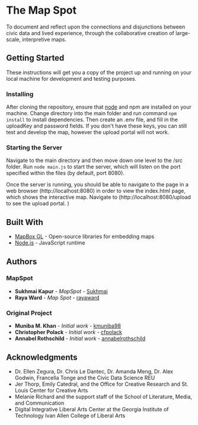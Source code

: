 
# The Map Spot

To document and reflect upon the connections and disjunctions between civic data and lived experience, through the collaborative creation of large-scale, interpretive maps.

## Getting Started

These instructions will get you a copy of the project up and running on your local machine for development and testing purposes. 

### Installing

After cloning the repository, ensure that [node](https://nodejs.org/en/) and npm are installed on your machine. Change directory into the main folder and run command `npm install` to install dependencies. Then create an .env file, and fill in the uploadKey and password fields. If you don't have these keys, you can still test and develop the map, however the upload portal will not work.

### Starting the Server

Navigate to the main directory and then move down one level to the /src folder. Run `node main.js` to start the server, which will listen on the port specified within the files (by default, port 8080).

Once the server is running, you should be able to navigate to the page in a web browser (http://localhost:8080) in order to view the index.html page, which shows the interactive map. Navigate to (http://localhost:8080/upload to see the upload portal. ) 

## Built With

* [MapBox GL](https://www.mapbox.com/mapbox-gl-js/api/) - Open-source libraries for embedding maps
* [Node.js](https://nodejs.org/en/) - JavaScript runtime

## Authors
### MapSpot
* **Sukhmai Kapur** - *MapSpot* - [Sukhmai](https://github.com/Sukhmai)
* **Raya Ward** - *Map Spot* - [rayaward](https://github.com/rayaward)
### Original Project 
* **Muniba M. Khan** - *Initial work* - [kmuniba98](https://github.com/kmuniba98)
* **Christopher Polack** - *Initial work* - [cfpolack](https://github.com/cfpolack)
* **Annabel Rothschild** - *Initial work* - [annabelrothschild](https://github.com/annabelrothschild)

## Acknowledgments

* Dr. Ellen Zegura, Dr. Chris Le Dantec, Dr. Amanda Meng, Dr. Alex Godwin, Francella Tonge and the Civic Data Science REU
* Jer Thorp, Emily Catedral, and the Office for Creative Research and St. Louis Center for Creative Arts
* Melanie Richard and the support staff of the School of Literature, Media, and Communication
* Digital Integrative Liberal Arts Center at the Georgia Institute of Technology Ivan Allen College of Liberal Arts
